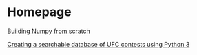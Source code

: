 # Homepage

[Building Numpy from scratch](numpy_from_scratch/numpy_from_scratch.md)

[Creating a searchable database of UFC contests using Python 3](ufc_database/ufc_database.md)
